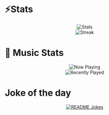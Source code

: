 # ⚡Stats
<p align=center>
<img src="https://github-readme-stats.vercel.app/api?username=XI1411-AnkurSaxena&count_private=true&theme=dark" alt="Stats">
<br>
<img src="https://github-readme-streak-stats.herokuapp.com/?user=XI1411-AnkurSaxena&theme=default&theme=dark" alt="Streak">
<br>
</p>

# 🎵 Music Stats
<p align=center>
<img src="https://spotify-github-profile.vercel.app/api/view?uid=ankurrrsaxenaaa&cover_image=true&theme=default" alt="Now Playing"> 
<br>
<img src="https://spotify-recently-played-readme.vercel.app/api?user=ankurrrsaxenaaa&width=1000&unique=true" alt="Recently Played"> 
<br>
</p>

# Joke of the day

<p align=center>
<a href="https://readme-jokes.vercel.app"><img align="center" src="https://readme-jokes.vercel.app/api" alt="README Jokes"></a>
</p>
<!--
**XI1411-AnkurSaxena/XI1411-AnkurSaxena** is a ✨ _special_ ✨ repository because its `README.md` (this file) appears on your GitHub profile.

Here are some ideas to get you started:

- 🔭 I’m currently working on ...
- 🌱 I’m currently learning ...
- 👯 I’m looking to collaborate on ...
- 🤔 I’m looking for help with ...
- 💬 Ask me about ...
- 📫 How to reach me: ...
- 😄 Pronouns: ...
-  Fun fact: ...
-->
